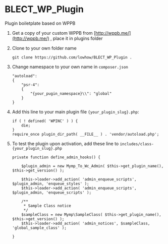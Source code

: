 # BLECT_WP_Plugin
Plugin boiletplate based on WPPB

1. Get a copy of your custom WPPB from [http://wppb.me/](http://wppb.me/) , place it in plugins folder

2. Clone to your own folder name
	```
	git clone https://github.com/lowhow/BLECT_WP_Plugin .
	```

3. Change namespace to your own name in `composer.json`
	```
	"autoload":
	{
		"psr-4":
		{
			"{your_pugin_namespace}\\": "global"
		}
	}
	```

4. Add this line to your main plugin file `{your_plugin_slug}.php`:
	```
	if ( ! defined( 'WPINC' ) ) {
		die;
	}
	require_once plugin_dir_path( __FILE__ ) . 'vendor/autoload.php';
	```
	
5. To test the plugin upon activation, add these line to `includes/class-{your_plugin_slug}.php`
	```
	private function define_admin_hooks() {
	
		$plugin_admin = new Mymp_To_Wc_Admin( $this->get_plugin_name(), $this->get_version() );
	
		$this->loader->add_action( 'admin_enqueue_scripts', $plugin_admin, 'enqueue_styles' );
		$this->loader->add_action( 'admin_enqueue_scripts', $plugin_admin, 'enqueue_scripts' );
	
		/**
		 * Sample Class notice
		 */
		$sampleClass = new Mymp\SampleClass( $this->get_plugin_name(), $this->get_version() );
		$this->loader->add_action( 'admin_notices', $sampleClass, 'global_sample_class' );
	
	}
	```

